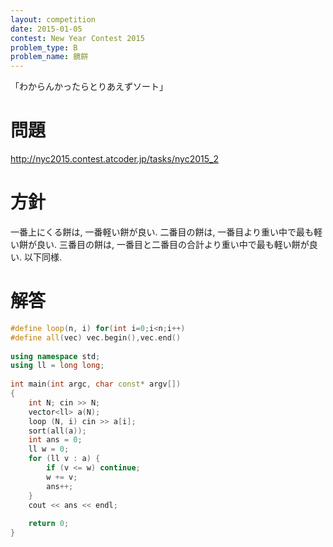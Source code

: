 ```yaml
---
layout: competition
date: 2015-01-05
contest: New Year Contest 2015
problem_type: B
problem_name: 鏡餅
---
```


「わからんかったらとりあえずソート」

# 問題

<http://nyc2015.contest.atcoder.jp/tasks/nyc2015_2>

# 方針

一番上にくる餅は, 一番軽い餅が良い. 二番目の餅は, 一番目より重い中で最も軽い餅が良い. 三番目の餅は, 一番目と二番目の合計より重い中で最も軽い餅が良い. 以下同様.

# 解答

```cpp
#define loop(n, i) for(int i=0;i<n;i++)
#define all(vec) vec.begin(),vec.end()
 
using namespace std;
using ll = long long;
 
int main(int argc, char const* argv[])
{
    int N; cin >> N;
    vector<ll> a(N);
    loop (N, i) cin >> a[i];
    sort(all(a));
    int ans = 0;
    ll w = 0;
    for (ll v : a) {
        if (v <= w) continue;
        w += v;
        ans++;
    }
    cout << ans << endl;
 
    return 0;
}
```
